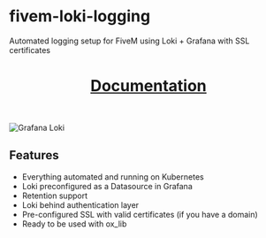 # fivem-loki-logging
Automated logging setup for FiveM using Loki + Grafana with SSL certificates

<div align='center'><h1><a href='https://docs.illenium.dev/free-resources/fivem-loki-logging/setup'>Documentation</a></h3></div>
<br>

![Grafana Loki](https://i.ibb.co/wBYyGVM/image.png "Grafana Loki")

## Features

- Everything automated and running on Kubernetes
- Loki preconfigured as a Datasource in Grafana
- Retention support
- Loki behind authentication layer
- Pre-configured SSL with valid certificates (if you have a domain)
- Ready to be used with ox_lib
